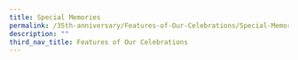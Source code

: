 ```yaml
---
title: Special Memories
permalink: /35th-anniversary/Features-of-Our-Celebrations/Special-Memories/
description: ""
third_nav_title: Features of Our Celebrations
---
```


